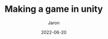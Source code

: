 ---
title: Making a game in unity
date: 2022-06-20 
categories: [Unity]
tags: [programming]     # TAG names should always be lowercase
author: Jaron
image:
  path: /assetsweb/in-sync/Title .png
  lqip: 
  alt: 
---